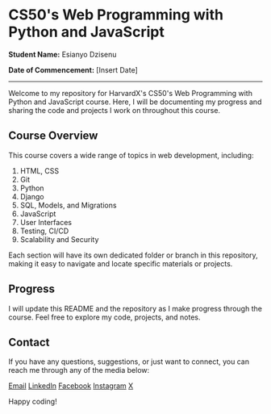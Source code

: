 # CS50's Web Programming with Python and JavaScript

**Student Name:** Esianyo Dzisenu

**Date of Commencement:** [Insert Date]

---

Welcome to my repository for HarvardX's CS50's Web Programming with Python and JavaScript course. Here, I will be documenting my progress and sharing the code and projects I work on throughout this course.

## Course Overview

This course covers a wide range of topics in web development, including:

1. HTML, CSS
2. Git
3. Python
4. Django
5. SQL, Models, and Migrations
6. JavaScript
7. User Interfaces
8. Testing, CI/CD
9. Scalability and Security

Each section will have its own dedicated folder or branch in this repository, making it easy to navigate and locate specific materials or projects.

## Progress

I will update this README and the repository as I make progress through the course. Feel free to explore my code, projects, and notes.

## Contact

If you have any questions, suggestions, or just want to connect, you can reach me through any of the media below:

[Email](mailto:esianicd@gmail.com)
[LinkedIn](https://www.linkedin.com/in/esianyo)
[Facebook](https://www.facebook.com/esianyod)
[Instagram](https://www.instagram.com/esianyo__)
[X](https://www.x.com/esianyo__)

Happy coding!
